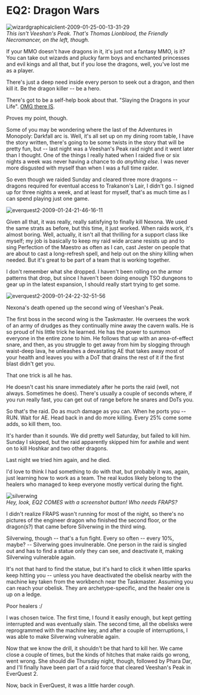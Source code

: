 # EQ2: Dragon Wars

![](http://westkarana.com/wp-content/uploads/2009/01/wizardgraphicalclient-2009-01-25-00-13-31-29.jpg "wizardgraphicalclient-2009-01-25-00-13-31-29")  
*This isn't Veeshan's Peak. That's Thomas Lionblood, the Friendly Necromancer, on the left, though.*

If your MMO doesn't have dragons in it, it's just not a fantasy MMO, is it? You can take out wizards and plucky farm boys and enchanted princesses and evil kings and all that, but if you lose the dragons, well, you've lost me as a player.

There's just a deep need inside every person to seek out a dragon, and then kill it. Be the dragon killer -- be a hero.

There's got to be a self-help book about that. "Slaying the Dragons in your Life". [OMG there IS](http://www.amazon.com/Slaying-Dragon-Small-Steps-Great/dp/0060392185).

Proves my point, though.

Some of you may be wondering where the last of the Adventures in Monopoly: Darkfall arc is. Well, it's all set up on my dining room table, I have the story written, there's going to be some twists in the story that will be pretty fun, but -- last night was a Veeshan's Peak raid night and it went later than I thought. One of the things I really hated when I raided five or six nights a week was never having a chance to do *anything else*. I was never more disgusted with myself than when I was a full time raider.

So even though we raided Sunday and cleared three more dragons -- dragons required for eventual access to Trakanon's Lair, I didn't go. I signed up for three nights a week, and at least for myself, that's as much time as I can spend playing just one game.

![](http://westkarana.com/wp-content/uploads/2009/01/everquest2-2009-01-24-21-46-16-11.jpg "everquest2-2009-01-24-21-46-16-11")

Given all that, it was really, really satisfying to finally kill Nexona. We used the same strats as before, but this time, it just worked. When raids work, it's almost boring. Well, actually, it isn't all that thrilling for a support class like myself; my job is basically to keep my raid wide arcane resists up and to sing Perfection of the Maestro as often as I can, cast Jester on people that are about to cast a long-refresh spell, and help out on the shiny killing when needed. But it's great to be part of a team that is working together.

I don't remember what she dropped. I haven't been rolling on the armor patterns that drop, but since I haven't been doing enough TSO dungeons to gear up in the latest expansion, I should really start trying to get some.

![](http://westkarana.com/wp-content/uploads/2009/01/everquest2-2009-01-24-22-32-51-56.jpg "everquest2-2009-01-24-22-32-51-56")

Nexona's death opened up the second wing of Veeshan's Peak.

The first boss in the second wing is the Taskmaster. He oversees the work of an army of drudges as they continually mine away the cavern walls. He is so proud of his little trick he learned. He has the power to summon everyone in the entire zone to him. He follows that up with an area-of-effect snare, and then, as you struggle to get away from him by slogging through waist-deep lava, he unleashes a devastating AE that takes away most of your health and leaves you with a DoT that drains the rest of it if the first blast didn't get you.

That one trick is all he has.

He doesn't cast his snare immediately after he ports the raid (well, not always. Sometimes he does). There's usually a couple of seconds where, if you run really fast, you can get out of range before he snares and DoTs you.

So that's the raid. Do as much damage as you can. When he ports you -- RUN. Wait for AE. Head back in and do more killing. Every 25% come some adds, so kill them, too.

It's harder than it sounds. We did pretty well Saturday, but failed to kill him. Sunday I skipped, but the raid apparently skipped him for awhile and went on to kill Hoshkar and two other dragons.

Last night we tried him again, and he died.

I'd love to think I had something to do with that, but probably it was, again, just learning how to work as a team. The real kudos likely belong to the healers who managed to keep everyone mostly vertical during the fight.

![](http://westkarana.com/wp-content/uploads/2009/01/silverwing.jpg "silverwing")  
*Hey, look, EQ2 COMES with a screenshot button! Who needs FRAPS?*

I didn't realize FRAPS wasn't running for most of the night, so there's no pictures of the engineer dragon who finished the second floor, or the dragon(s?) that came before Silverwing in the third wing.

Silverwing, though -- that's a fun fight. Every so often -- every 10%, maybe? -- Silverwing goes invulnerable. One person in the raid is singled out and has to find a statue only they can see, and deactivate it, making Silverwing vulnerable again.

It's not that hard to find the statue, but it's hard to click it when little sparks keep hitting you -- unless you have deactivated the obelisk nearby with the machine key taken from the workbench near the Taskmaster. Assuming you can reach your obelisk. They are archetype-specific, and the healer one is up on a ledge.

Poor healers :/

I was chosen twice. The first time, I found it easily enough, but kept getting interrupted and was eventually slain. The second time, all the obelisks were reprogrammed with the machine key, and after a couple of interruptions, I was able to make Silverwing vulnerable again.

Now that we know the drill, it shouldn't be that hard to kill her. We came close a couple of times, but the kinds of hitches that make raids go wrong, went wrong. She should die Thursday night, though, followed by Phara Dar, and I'll finally have been part of a raid force that cleared Veeshan's Peak in EverQuest 2.

Now, back in EverQuest, it was a little harder *cough*.

